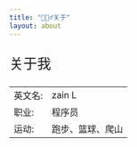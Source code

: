 ```yaml
---
title: "🙋🏻‍♂️关于"
layout: about
---
```




<p style="font-size: 25px;">关于我</p>

|           |                    |
| --------- | ------------------ |
| 英文名:   | zain L               |
| 职业:     | 程序员             |
| 运动:     | 跑步、篮球、爬山 |